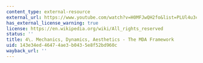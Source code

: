 ```yaml
---
content_type: external-resource
external_url: https://www.youtube.com/watch?v=H0MFJwQH2fo&list=PLUl4u3cNGP63YWzCDORR965yCmHiCKF9Z&index=7&t=2644s
has_external_license_warning: true
license: https://en.wikipedia.org/wiki/All_rights_reserved
status: ''
title: 4\. Mechanics, Dynamics, Aesthetics - The MDA Framework
uid: 143e34ed-4647-4ae3-b043-5e8f52bd960c
wayback_url: ''
---
```

